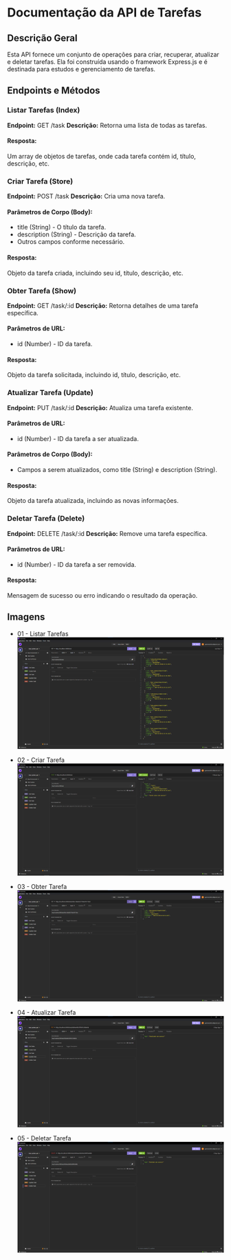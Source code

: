 # Documentação da API de Tarefas

## Descrição Geral

Esta API fornece um conjunto de operações para criar, recuperar, atualizar e deletar tarefas. Ela foi construída usando o framework Express.js e é destinada para estudos e gerenciamento de tarefas.

## Endpoints e Métodos

### Listar Tarefas (Index)

**Endpoint:** GET /task
**Descrição:** Retorna uma lista de todas as tarefas.
#### Resposta:
Um array de objetos de tarefas, onde cada tarefa contém id, título, descrição, etc.

### Criar Tarefa (Store)

**Endpoint:** POST /task
**Descrição:** Cria uma nova tarefa.

#### Parâmetros de Corpo (Body):
* title (String) - O título da tarefa.
* description (String) - Descrição da tarefa.
* Outros campos conforme necessário.
#### Resposta: 
Objeto da tarefa criada, incluindo seu id, título, descrição, etc.

### Obter Tarefa (Show)

**Endpoint:** GET /task/:id
**Descrição:** Retorna detalhes de uma tarefa específica.

#### Parâmetros de URL:
* id (Number) - ID da tarefa.
#### Resposta: 
Objeto da tarefa solicitada, incluindo id, título, descrição, etc.

### Atualizar Tarefa (Update)

**Endpoint:** PUT /task/:id
**Descrição:** Atualiza uma tarefa existente.

#### Parâmetros de URL:
* id (Number) - ID da tarefa a ser atualizada.
#### Parâmetros de Corpo (Body):
* Campos a serem atualizados, como title (String) e description (String).
#### Resposta: 
Objeto da tarefa atualizada, incluindo as novas informações.

### Deletar Tarefa (Delete)

**Endpoint:** DELETE /task/:id
**Descrição:** Remove uma tarefa específica.
#### Parâmetros de URL:
* id (Number) - ID da tarefa a ser removida.
#### Resposta: 
Mensagem de sucesso ou erro indicando o resultado da operação.

## Imagens

- 01 - Listar Tarefas
![Imagem GET - Listar Tarefas](image.png)

- 02 - Criar Tarefa
![Imagem POST - Criar Tarefa](image-1.png)

- 03 - Obter Tarefa
![Imagem GET - Obter Tarefa](image-2.png)

- 04 - Atualizar Tarefa
![Imagem PUT - Atualizar Tarefa](image-3.png)

- 05 - Deletar Tarefa
![Imagem DELETE - Deletar Tarefa](image-4.png)